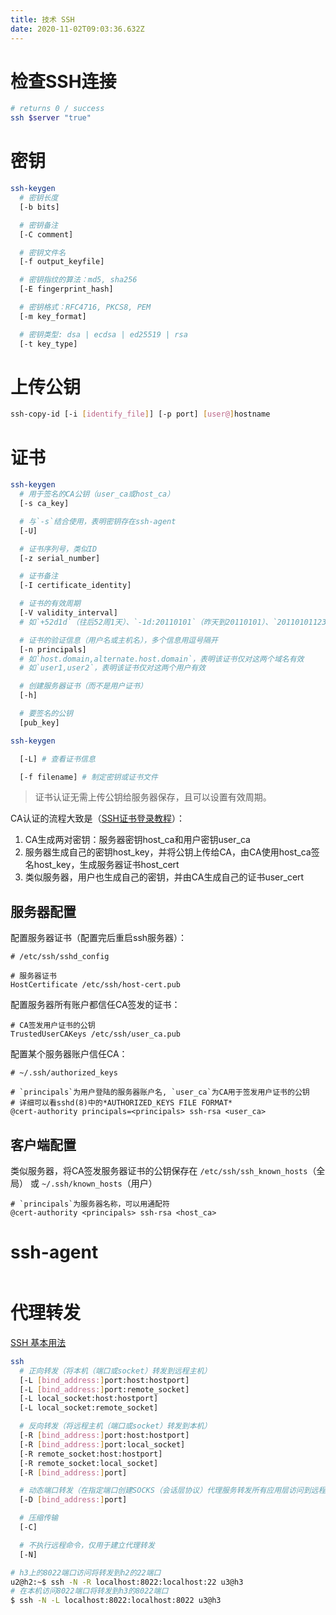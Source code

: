 ```yaml
---
title: 技术 SSH
date: 2020-11-02T09:03:36.632Z
---
```


# 检查SSH连接

```bash
# returns 0 / success
ssh $server "true"
```

# 密钥

```bash
ssh-keygen
  # 密钥长度
  [-b bits]

  # 密钥备注
  [-C comment]

  # 密钥文件名
  [-f output_keyfile]

  # 密钥指纹的算法：md5, sha256
  [-E fingerprint_hash]

  # 密钥格式：RFC4716, PKCS8, PEM
  [-m key_format]

  # 密钥类型: dsa | ecdsa | ed25519 | rsa
  [-t key_type]
```

# 上传公钥

```bash
ssh-copy-id [-i [identify_file]] [-p port] [user@]hostname
```

# 证书

```bash
ssh-keygen
  # 用于签名的CA公钥（user_ca或host_ca）
  [-s ca_key]

  # 与`-s`结合使用，表明密钥存在ssh-agent
  [-U]

  # 证书序列号，类似ID
  [-z serial_number]

  # 证书备注
  [-I certificate_identity]

  # 证书的有效周期
  [-V validity_interval]
  # 如`+52d1d`（往后52周1天）、`-1d:20110101`（昨天到20110101）、`20110101123000:forever`（20110101123000起永远有效）

  # 证书的验证信息（用户名或主机名），多个信息用逗号隔开
  [-n principals]
  # 如`host.domain,alternate.host.domain`，表明该证书仅对这两个域名有效
  # 如`user1,user2`，表明该证书仅对这两个用户有效

  # 创建服务器证书（而不是用户证书）
  [-h]

  # 要签名的公钥
  [pub_key]
```

```bash
ssh-keygen

  [-L] # 查看证书信息

  [-f filename] # 制定密钥或证书文件
```

> 证书认证无需上传公钥给服务器保存，且可以设置有效周期。

CA认证的流程大致是（[SSH证书登录教程](https://www.ruanyifeng.com/blog/2020/07/ssh-certificate.html)）：

1. CA生成两对密钥：服务器密钥host_ca和用户密钥user_ca
2. 服务器生成自己的密钥host_key，并将公钥上传给CA，由CA使用host_ca签名host_key，生成服务器证书host_cert
3. 类似服务器，用户也生成自己的密钥，并由CA生成自己的证书user_cert

## 服务器配置

配置服务器证书（配置完后重启ssh服务器）：

```properties
# /etc/ssh/sshd_config

# 服务器证书
HostCertificate /etc/ssh/host-cert.pub
```

配置服务器所有账户都信任CA签发的证书：

```properties
# CA签发用户证书的公钥
TrustedUserCAKeys /etc/ssh/user_ca.pub
```

配置某个服务器账户信任CA：

```properties
# ~/.ssh/authorized_keys

# `principals`为用户登陆的服务器账户名, `user_ca`为CA用于签发用户证书的公钥
# 详细可以看sshd(8)中的*AUTHORIZED_KEYS FILE FORMAT*
@cert-authority principals=<principals> ssh-rsa <user_ca>
```

## 客户端配置

类似服务器，将CA签发服务器证书的公钥保存在 `/etc/ssh/ssh_known_hosts`（全局） 或 `~/.ssh/known_hosts`（用户）

```properties
# `principals`为服务器名称，可以用通配符
@cert-authority <principals> ssh-rsa <host_ca>
```

# ssh-agent

```bash
```

# 代理转发

[SSH 基本用法](https://zhuanlan.zhihu.com/p/21999778)

```bash
ssh
  # 正向转发（将本机（端口或socket）转发到远程主机）
  [-L [bind_address:]port:host:hostport]
  [-L [bind_address:]port:remote_socket]
  [-L local_socket:host:hostport]
  [-L local_socket:remote_socket]

  # 反向转发（将远程主机（端口或socket）转发到本机）
  [-R [bind_address:]port:host:hostport]
  [-R [bind_address:]port:local_socket]
  [-R remote_socket:host:hostport]
  [-R remote_socket:local_socket]
  [-R [bind_address:]port]

  # 动态端口转发（在指定端口创建SOCKS（会话层协议）代理服务转发所有应用层访问到远程主机），支持socks4和socks5协议
  [-D [bind_address:]port]

  # 压缩传输
  [-C]

  # 不执行远程命令，仅用于建立代理转发
  [-N]
```

```bash
# h3上的8022端口访问将转发到h2的22端口
u2@h2:~$ ssh -N -R localhost:8022:localhost:22 u3@h3
# 在本机访问8022端口将转发到h3的8022端口
$ ssh -N -L localhost:8022:localhost:8022 u3@h3
```

